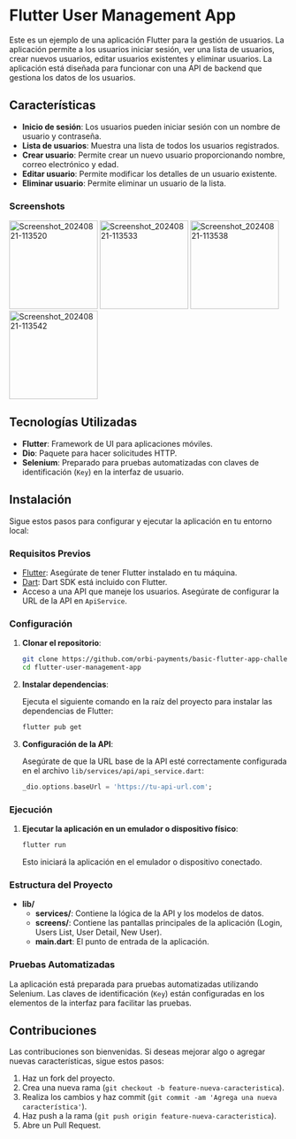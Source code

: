 # Flutter User Management App

Este es un ejemplo de una aplicación Flutter para la gestión de usuarios. La aplicación permite a los usuarios iniciar sesión, ver una lista de usuarios, crear nuevos usuarios, editar usuarios existentes y eliminar usuarios. La aplicación está diseñada para funcionar con una API de backend que gestiona los datos de los usuarios.

## Características

- **Inicio de sesión**: Los usuarios pueden iniciar sesión con un nombre de usuario y contraseña.
- **Lista de usuarios**: Muestra una lista de todos los usuarios registrados.
- **Crear usuario**: Permite crear un nuevo usuario proporcionando nombre, correo electrónico y edad.
- **Editar usuario**: Permite modificar los detalles de un usuario existente.
- **Eliminar usuario**: Permite eliminar un usuario de la lista.

### Screenshots

<img src="https://github.com/user-attachments/assets/cfc2b68d-5fa0-41c1-8f84-c573052ccd95" alt="Screenshot_20240821-113520" width="160"/>
<img src="https://github.com/user-attachments/assets/dee79617-2fd8-4dc8-8601-0db5f3e88ff7" alt="Screenshot_20240821-113533" width="160"/>
<img src="https://github.com/user-attachments/assets/898e3161-44fd-4683-9809-91f298b7f962" alt="Screenshot_20240821-113538" width="160"/>
<img src="https://github.com/user-attachments/assets/2a86b3c7-1c46-4304-8986-ace6a394808d" alt="Screenshot_20240821-113542" width="160"/>

## Tecnologías Utilizadas

- **Flutter**: Framework de UI para aplicaciones móviles.
- **Dio**: Paquete para hacer solicitudes HTTP.
- **Selenium**: Preparado para pruebas automatizadas con claves de identificación (`Key`) en la interfaz de usuario.

## Instalación

Sigue estos pasos para configurar y ejecutar la aplicación en tu entorno local:

### Requisitos Previos

- [Flutter](https://flutter.dev/docs/get-started/install): Asegúrate de tener Flutter instalado en tu máquina.
- [Dart](https://dart.dev/get-dart): Dart SDK está incluido con Flutter.
- Acceso a una API que maneje los usuarios. Asegúrate de configurar la URL de la API en `ApiService`.

### Configuración

1. **Clonar el repositorio**:

   ```bash
   git clone https://github.com/orbi-payments/basic-flutter-app-challenge.git
   cd flutter-user-management-app
   ```

2. **Instalar dependencias**:

   Ejecuta el siguiente comando en la raíz del proyecto para instalar las dependencias de Flutter:

   ```bash
   flutter pub get
   ```

3. **Configuración de la API**:

   Asegúrate de que la URL base de la API esté correctamente configurada en el archivo `lib/services/api/api_service.dart`:

   ```dart
   _dio.options.baseUrl = 'https://tu-api-url.com';
   ```

### Ejecución

1. **Ejecutar la aplicación en un emulador o dispositivo físico**:

   ```bash
   flutter run
   ```

   Esto iniciará la aplicación en el emulador o dispositivo conectado.

### Estructura del Proyecto

- **lib/**
  - **services/**: Contiene la lógica de la API y los modelos de datos.
  - **screens/**: Contiene las pantallas principales de la aplicación (Login, Users List, User Detail, New User).
  - **main.dart**: El punto de entrada de la aplicación.

### Pruebas Automatizadas

La aplicación está preparada para pruebas automatizadas utilizando Selenium. Las claves de identificación (`Key`) están configuradas en los elementos de la interfaz para facilitar las pruebas.

## Contribuciones

Las contribuciones son bienvenidas. Si deseas mejorar algo o agregar nuevas características, sigue estos pasos:

1. Haz un fork del proyecto.
2. Crea una nueva rama (`git checkout -b feature-nueva-caracteristica`).
3. Realiza los cambios y haz commit (`git commit -am 'Agrega una nueva característica'`).
4. Haz push a la rama (`git push origin feature-nueva-caracteristica`).
5. Abre un Pull Request.
